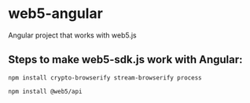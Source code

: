 # web5-angular

Angular project that works with web5.js

## Steps to make web5-sdk.js work with Angular:

```
npm install crypto-browserify stream-browserify process
```

```
npm install @web5/api
```
